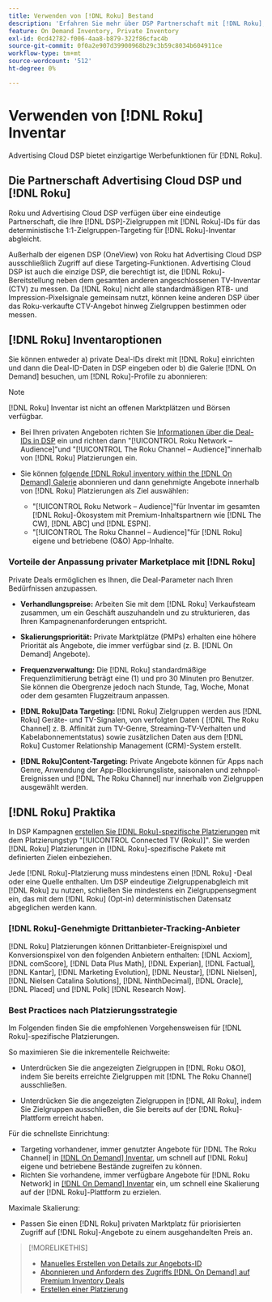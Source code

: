 ```yaml
---
title: Verwenden von [!DNL Roku] Bestand
description: 'Erfahren Sie mehr über DSP Partnerschaft mit [!DNL Roku], including inventory options, approved third-party tracking vendors, and best practices for [!DNL Roku]-spezifischen Platzierungen. '
feature: On Demand Inventory, Private Inventory
exl-id: 0cd42782-f006-4aa8-b879-322f86cfac4b
source-git-commit: 0f0a2e907d39900968b29c3b59c8034b604911ce
workflow-type: tm+mt
source-wordcount: '512'
ht-degree: 0%

---
```


# Verwenden von [!DNL Roku] Inventar

Advertising Cloud DSP bietet einzigartige Werbefunktionen für [!DNL Roku].

## Die Partnerschaft Advertising Cloud DSP und [!DNL Roku]

Roku und Advertising Cloud DSP verfügen über eine eindeutige Partnerschaft, die Ihre [!DNL DSP]-Zielgruppen mit [!DNL Roku]-IDs für das deterministische 1:1-Zielgruppen-Targeting für [!DNL Roku]-Inventar abgleicht.

Außerhalb der eigenen DSP (OneView) von Roku hat Advertising Cloud DSP ausschließlich Zugriff auf diese Targeting-Funktionen. Advertising Cloud DSP ist auch die einzige DSP, die berechtigt ist, die [!DNL Roku]-Bereitstellung neben dem gesamten anderen angeschlossenen TV-Inventar (CTV) zu messen. Da [!DNL Roku] nicht alle standardmäßigen RTB- und Impression-Pixelsignale gemeinsam nutzt, können keine anderen DSP über das Roku-verkaufte CTV-Angebot hinweg Zielgruppen bestimmen oder messen.

## [!DNL Roku] Inventaroptionen

Sie können entweder a) private Deal-IDs direkt mit [!DNL Roku] einrichten und dann die Deal-ID-Daten in DSP eingeben oder b) die Galerie [!DNL On Demand] besuchen, um [!DNL Roku]-Profile zu abonnieren:

>[!NOTE]
>
>[!DNL Roku] Inventar ist nicht an offenen Marktplätzen und Börsen verfügbar.

* Bei Ihren privaten Angeboten richten Sie [Informationen über die Deal-IDs in DSP](/help/dsp/inventory/deal-id-create.md) ein und richten dann &quot;[!UICONTROL Roku Network – Audience]&quot;und &quot;[!UICONTROL The Roku Channel – Audience]&quot;innerhalb von [!DNL Roku] Platzierungen ein.<!-- Or do you target the deal ID?? I see those strings for Roku On Demand inventory. Clarify if all Roku private deals will show up as one or the other of these in Roku Private inventory in Roku placement settings. -->

* Sie können [folgende [!DNL Roku] inventory within the [!DNL On Demand] Galerie](/help/dsp/inventory/on-demand-inventory-subscribe.md) abonnieren und dann genehmigte Angebote innerhalb von [!DNL Roku] Platzierungen als Ziel auswählen:

   * &quot;[!UICONTROL Roku Network – Audience]&quot;für Inventar im gesamten [!DNL Roku]-Ökosystem mit Premium-Inhaltspartnern wie [!DNL The CW], [!DNL ABC] und [!DNL ESPN].
   * &quot;[!UICONTROL The Roku Channel – Audience]&quot;für [!DNL Roku] eigene und betriebene (O&amp;O) App-Inhalte.

### Vorteile der Anpassung privater Marketplace mit [!DNL Roku]

Private Deals ermöglichen es Ihnen, die Deal-Parameter nach Ihren Bedürfnissen anzupassen.

* **Verhandlungspreise:** Arbeiten Sie mit dem  [!DNL Roku] Verkaufsteam zusammen, um ein Geschäft auszuhandeln und zu strukturieren, das Ihren Kampagnenanforderungen entspricht.

* **Skalierungspriorität:** Private Marktplätze (PMPs) erhalten eine höhere Priorität als Angebote, die immer verfügbar sind (z. B.  [!DNL On Demand] Angebote).

* **Frequenzverwaltung:** Die  [!DNL Roku] standardmäßige Frequenzlimitierung beträgt eine (1) und pro 30 Minuten pro Benutzer. Sie können die Obergrenze jedoch nach Stunde, Tag, Woche, Monat oder dem gesamten Flugzeitraum anpassen.<!-- Within the DSP placement settings? NO - you negotiate this with Roku, but Christine to confirm with Amanda whether you should be able to edit this in placement. -->

* **[!DNL Roku]Data Targeting:** [!DNL Roku] Zielgruppen werden aus  [!DNL Roku] Geräte- und TV-Signalen, von verfolgten Daten ( [!DNL The Roku Channel] z. B. Affinität zum TV-Genre, Streaming-TV-Verhalten und Kabelabonnementstatus) sowie zusätzlichen Daten aus dem  [!DNL Roku] Customer Relationship Management (CRM)-System erstellt.

* **[!DNL Roku]Content-Targeting:** Private Angebote können für Apps nach Genre, Anwendung der App-Blockierungsliste, saisonalen und zehnpol-Ereignissen und  [!DNL The Roku Channel] nur innerhalb von Zielgruppen ausgewählt werden.

## [!DNL Roku] Praktika

In DSP Kampagnen [erstellen Sie [!DNL Roku]-spezifische Platzierungen](/help/dsp/campaign-management/placements/placement-create.md) mit dem Platzierungstyp &quot;[!UICONTROL Connected TV (Roku)]&quot;. Sie werden [!DNL Roku] Platzierungen in [!DNL Roku]-spezifische Pakete mit definierten Zielen einbeziehen.

Jede [!DNL Roku]-Platzierung muss mindestens einen [!DNL Roku] -Deal oder eine Quelle enthalten. Um DSP eindeutige Zielgruppenabgleich mit [!DNL Roku] zu nutzen, schließen Sie mindestens ein Zielgruppensegment ein, das mit dem [!DNL Roku] (Opt-in) deterministischen Datensatz abgeglichen werden kann.

### [!DNL Roku]-Genehmigte Drittanbieter-Tracking-Anbieter

[!DNL Roku] Platzierungen können Drittanbieter-Ereignispixel und Konversionspixel von den folgenden Anbietern enthalten:   [!DNL Acxiom],  [!DNL comScore],  [!DNL Data Plus Math],  [!DNL Experian],  [!DNL Factual],  [!DNL Kantar],  [!DNL Marketing Evolution],  [!DNL Neustar],  [!DNL Nielsen],  [!DNL Nielsen Catalina Solutions],  [!DNL NinthDecimal],  [!DNL Oracle],  [!DNL Placed] und  [!DNL Polk]  [!DNL Research Now].

### Best Practices nach Platzierungsstrategie

Im Folgenden finden Sie die empfohlenen Vorgehensweisen für [!DNL Roku]-spezifische Platzierungen.

So maximieren Sie die inkrementelle Reichweite:

* Unterdrücken Sie die angezeigten Zielgruppen in [!DNL Roku O&O], indem Sie bereits erreichte Zielgruppen mit [!DNL The Roku Channel] ausschließen.

* Unterdrücken Sie die angezeigten Zielgruppen in [!DNL All Roku], indem Sie Zielgruppen ausschließen, die Sie bereits auf der [!DNL Roku]-Plattform erreicht haben.

Für die schnellste Einrichtung:

* Targeting vorhandener, immer genutzter Angebote für [!DNL The Roku Channel] in [[!DNL On Demand] Inventar](/help/dsp/inventory/on-demand-inventory-subscribe.md), um schnell auf [!DNL Roku] eigene und betriebene Bestände zugreifen zu können.
* Richten Sie vorhandene, immer verfügbare Angebote für [!DNL Roku Network] in [[!DNL On Demand] Inventar](/help/dsp/inventory/on-demand-inventory-subscribe.md) ein, um schnell eine Skalierung auf der [!DNL Roku]-Plattform zu erzielen.

Maximale Skalierung:

* Passen Sie einen [!DNL Roku] privaten Marktplatz für priorisierten Zugriff auf [!DNL Roku]-Angebote zu einem ausgehandelten Preis an.

>[!MORELIKETHIS]
>
>* [Manuelles Erstellen von Details zur Angebots-ID](/help/dsp/inventory/deal-id-create.md)
> * [Abonnieren und Anfordern des Zugriffs  [!DNL On Demand] auf Premium Inventory Deals](/help/dsp/inventory/on-demand-inventory-subscribe.md)
>* [Erstellen einer Platzierung](/help/dsp/campaign-management/placements/placement-create.md)

